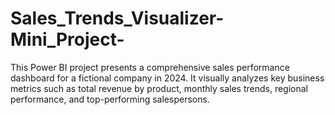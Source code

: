 # Sales_Trends_Visualizer-Mini_Project-
This Power BI project presents a comprehensive sales performance dashboard for a fictional company in 2024. It visually analyzes key business metrics such as total revenue by product, monthly sales trends, regional performance, and top-performing salespersons.
